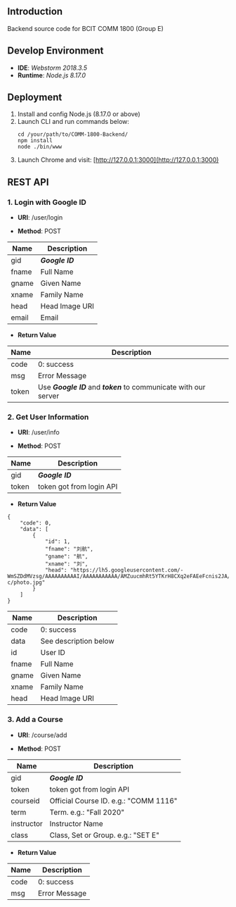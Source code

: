 ## Introduction
Backend source code for BCIT COMM 1800 (Group E)

## Develop Environment
* **IDE**: *Webstorm 2018.3.5*
* **Runtime**: *Node.js 8.17.0*

## Deployment
1. Install and config Node.js (8.17.0 or above)
2. Launch CLI and run commands below:
    ```
    cd /your/path/to/COMM-1800-Backend/
    npm install
    node ./bin/www
    ```
3. Launch Chrome and visit: [http://127.0.0.1:3000](http://127.0.0.1:3000)

## REST API
### 1. Login with Google ID
* **URI**: /user/login

* **Method**: POST

| Name | Description |
| ---- |---- |
| gid  | ***Google ID*** |
| fname  | Full Name |
| gname  | Given Name |
| xname  | Family Name |
| head  | Head Image URI |
| email | Email |

* **Return Value**

| Name | Description |
| ---- |---- |
| code  | 0: success |
| msg  | Error Message |
| token  | Use ***Google ID*** and ***token*** to communicate with our server |

### 2. Get User Information
* **URI**: /user/info

* **Method**: POST

| Name | Description |
| ---- |---- |
| gid  | ***Google ID*** |
| token  | token got from login API |

* **Return Value**
```
{
    "code": 0,
    "data": [
        {
            "id": 1,
            "fname": "刘航",
            "gname": "航",
            "xname": "刘",
            "head": "https://lh5.googleusercontent.com/-WmSZDdMVzsg/AAAAAAAAAAI/AAAAAAAAAAA/AMZuucmhRt5YTKrH8CXq2eFAEeFcnis2JA/s96-c/photo.jpg"
        }
    ]
}
```
| Name | Description |
| ---- |---- |
| code  | 0: success |
| data  | See description below |
| id  | User ID |
| fname  | Full Name |
| gname  | Given Name |
| xname  | Family Name |
| head  | Head Image URI |

### 3. Add a Course
* **URI**: /course/add

* **Method**: POST

| Name | Description |
| ---- |---- |
| gid  | ***Google ID*** |
| token  | token got from login API |
| courseid  | Official Course ID. e.g.: "COMM 1116" |
| term  | Term. e.g.: "Fall 2020" |
| instructor  | Instructor Name |
| class  | Class, Set or Group. e.g.: "SET E" |

* **Return Value**

| Name | Description |
| ---- |---- |
| code  | 0: success |
| msg  | Error Message |
